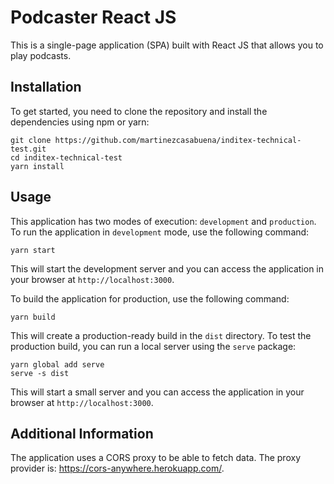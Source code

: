 # Podcaster React JS

This is a single-page application (SPA) built with React JS that allows you to play podcasts.

## Installation

To get started, you need to clone the repository and install the dependencies using npm or yarn:

```
git clone https://github.com/martinezcasabuena/inditex-technical-test.git
cd inditex-technical-test
yarn install
```

## Usage

This application has two modes of execution: `development` and `production`. To run the application in `development` mode, use the following command:

```
yarn start
```

This will start the development server and you can access the application in your browser at `http://localhost:3000`.

To build the application for production, use the following command:

```
yarn build
```

This will create a production-ready build in the `dist` directory. To test the production build, you can run a local server using the `serve` package:

```
yarn global add serve
serve -s dist
```

This will start a small server and you can access the application in your browser at `http://localhost:3000`.

## Additional Information

The application uses a CORS proxy to be able to fetch data. The proxy provider is: https://cors-anywhere.herokuapp.com/.
